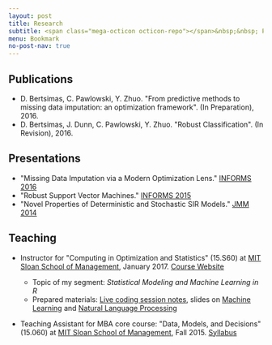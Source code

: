 ```yaml
---
layout: post
title: Research
subtitle: <span class="mega-octicon octicon-repo"></span>&nbsp;&nbsp; Publications - Presentations - Teaching
menu: Bookmark
no-post-nav: true
---
```


## Publications
- D. Bertsimas, C. Pawlowski, Y. Zhuo. "From predictive methods to missing data imputation: an optimization framework". (In Preparation), 2016.
- D. Bertsimas, J. Dunn, C. Pawlowski, Y. Zhuo. "Robust Classification".  (In Revision), 2016.

## Presentations
- "Missing Data Imputation via a Modern Optimization Lens." [INFORMS 2016](http://www.abstractsonline.com/pp8/#!/4182/presentation/7104)
- "Robust Support Vector Machines." [INFORMS 2015](https://informs.emeetingsonline.com/emeetings/formbuilder/clustersessiondtl.asp?csnno=24168&mmnno=272&ppnno=90513)
- "Novel Properties of Deterministic and Stochastic SIR Models." [JMM 2014](http://jointmathematicsmeetings.org/amsmtgs/2160_abstracts/1096-vg-2688.pdf)

## Teaching
- Instructor for "Computing in Optimization and Statistics" (15.S60) at [MIT Sloan School of Management](http://mitsloan.mit.edu/), January 2017. [Course Website](https://philchodrow.github.io/cos_2017/)
    - Topic of my segment: *Statistical Modeling and Machine Learning in R*
    - Prepared materials: [Live coding session notes](https://philchodrow.github.io/cos_2017/3_modeling_and_ml/script_2_complete.html), slides on [Machine Learning](https://philchodrow.github.io/cos_2017/3_modeling_and_ml/Machine%20Learning.pdf) and [Natural Language Processing](https://philchodrow.github.io/cos_2017/3_modeling_and_ml/Natural%20Language%20Processing.pdf)
     
- Teaching Assistant for MBA core course: "Data, Models, and Decisions" (15.060) at [MIT Sloan School of Management](http://mitsloan.mit.edu/), Fall 2015. [Syllabus]()